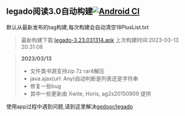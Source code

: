 ## legado阅读3.0自动构建[![Android CI](https://github.com/liufuyou/gedoor-Build/workflows/Android%20CI/badge.svg)](https://github.com/liufuyou/gedoor-Build/actions)

默认从最新发布的tag构建,每次构建会自动清空18PlusList.txt

> 最新构建下载:[legado-3.23.031314.apk](https://github.com/liufuyou/gedoor-Build/releases/download/legado-3.23.031314/legado-3.23.031314.apk) 上次构建时间:2023-03-13 20:31:06
<!--start-->
> **2023/03/13**
> 
> * 文件类书源支持zip 7z rar4解压
> * java.ajax(url: Any)自动判断是列表还是字符串
> * 修复一些bug
> * 其中一些更新由 Xwite, Horis, ag2s20150909 提供
<!--end-->
  
使用app过程中遇到问题,请到这里解决[gedoor/legado](https://github.com/gedoor/legado/issues)

